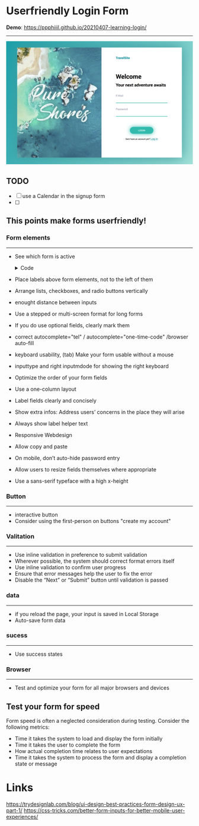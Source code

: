# Userfriendly Login Form
**Demo**: <https://ppphiiil.github.io/20210407-learning-login/>

---

![form example](readmefiles/form.png)

## TODO
- [ ] use a Calendar in the signup form
- [ ] 



## This points make forms userfriendly!

### Form elements

---

- See which form is active
    <details><summary>Code</summary>
    <p>

    yes, even hidden code blocks!

    ``` 
    input:focus{
        background-color: rgb(229, 229, 231);
        outline: none;
    }
    ```

    </p>
    </details>


- Place labels above form elements, not to the left of them




- Arrange lists, checkboxes, and radio buttons vertically
- enought distance between inputs
- Use a stepped or multi-screen format for long forms
- If you do use optional fields, clearly mark them
- correct autocomplete="tel" / autocomplete="one-time-code" /browser auto-fill
- keyboard usability, (tab) Make your form usable without a mouse
- inputtype and right inputmdode for showing the right keyboard
- Optimize the order of your form fields
- Use a one-column layout
- Label fields clearly and concisely
- Show extra infos: Address users’ concerns in the place they will arise
- Always show label helper text
- Responsive Webdesign
- Allow copy and paste
- On mobile, don’t auto-hide password entry

- Allow users to resize fields themselves where appropriate
- Use a sans-serif typeface with a high x-height

### Button
---
- interactive button
- Consider using the first-person on buttons "create my account"

### Valitation
---
- Use inline validation in preference to submit validation
- Wherever possible, the system should correct format errors itself
- Use inline validation to confirm user progress
- Ensure that error messages help the user to fix the error
- Disable the “Next” or “Submit” button until validation is passed

### data
---
- if you reload the page, your input is saved in Local Storage
- Auto-save form data

### sucess
---
- Use success states

### Browser
---
- Test and optimize your form for all major browsers and devices



## Test your form for speed
Form speed is often a neglected consideration during testing. Consider the following metrics:

- Time it takes the system to load and display the form initially
- Time it takes the user to complete the form
- How actual completion time relates to user expectations
- Time it takes the system to process the form and display a completion state or message






# Links
https://trydesignlab.com/blog/ui-design-best-practices-form-design-ux-part-1/
https://css-tricks.com/better-form-inputs-for-better-mobile-user-experiences/